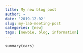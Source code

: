 ```yaml
---
title: My new blog post
author: ~
date: '2019-12-02'
slug: my-lab-meeting-post
categories: [new]
tags: [newbie, blog, information]
---
```


```{r}
summary(cars)
```
